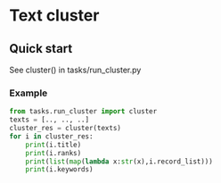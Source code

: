 # Text cluster

## Quick start
See cluster() in tasks/run_cluster.py

### Example

```python
from tasks.run_cluster import cluster
texts = [.., .., ..]
cluster_res = cluster(texts)
for i in cluster_res:
    print(i.title)
    print(i.ranks)
    print(list(map(lambda x:str(x),i.record_list)))
    print(i.keywords)
```